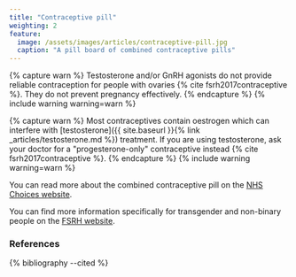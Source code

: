 ```yaml
---
title: "Contraceptive pill"
weighting: 2
feature:
  image: /assets/images/articles/contraceptive-pill.jpg
  caption: "A pill board of combined contraceptive pills"
---
```


{% capture warn %}
Testosterone and/or GnRH agonists do not provide reliable contraception for people with ovaries {% cite fsrh2017contraceptive %}. They do not prevent pregnancy effectively.
{% endcapture %}
{% include warning warning=warn %}

{% capture warn %}
Most contraceptives contain oestrogen which can interfere with [testosterone]({{ site.baseurl }}{% link _articles/testosterone.md %}) treatment. If you are using testosterone, ask your doctor for a "progesterone-only" contraceptive instead {% cite fsrh2017contraceptive %}.
{% endcapture %}
{% include warning warning=warn %}

You can read more about the combined contraceptive pill on the [NHS Choices website](http://www.nhs.uk/conditions/contraception-guide/pages/combined-contraceptive-pill.aspx).

You can find more information specifically for transgender and non-binary people on the [FSRH website](https://www.fsrh.org/documents/fsrh-ceu-statement-contraceptive-choices-and-sexual-health-for/contraceptive-choices-and-sexual-health-for-transgender-non-binary-people-oct-2017.pdf).

### References

{% bibliography --cited %}
